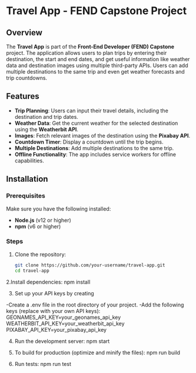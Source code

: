 # Travel App - FEND Capstone Project

## Overview

The **Travel App** is part of the **Front-End Developer (FEND) Capstone** project. The application allows users to plan trips by entering their destination, the start and end dates, and get useful information like weather data and destination images using multiple third-party APIs. Users can add multiple destinations to the same trip and even get weather forecasts and trip countdowns.

## Features

- **Trip Planning**: Users can input their travel details, including the destination and trip dates.
- **Weather Data**: Get the current weather for the selected destination using the **Weatherbit API**.
- **Images**: Fetch relevant images of the destination using the **Pixabay API**.
- **Countdown Timer**: Display a countdown until the trip begins.
- **Multiple Destinations**: Add multiple destinations to the same trip.
- **Offline Functionality**: The app includes service workers for offline capabilities.

## Installation

### Prerequisites

Make sure you have the following installed:

- **Node.js** (v12 or higher)
- **npm** (v6 or higher)

### Steps

1. Clone the repository:

   ```bash
   git clone https://github.com/your-username/travel-app.git
   cd travel-app

2.Install dependencies:
    npm install

3. Set up your API keys by creating 


-Create a .env file in the root directory of your project.
-Add the following keys (replace with your own API keys):
GEONAMES_API_KEY=your_geonames_api_key
WEATHERBIT_API_KEY=your_weatherbit_api_key
PIXABAY_API_KEY=your_pixabay_api_key

4. Run the development server:
    npm start

5. To build for production (optimize and minify the files):
    npm run build
    
6. Run tests:
    npm run test


    

